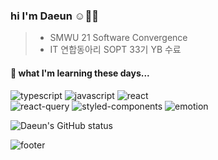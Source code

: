 ### hi I'm Daeun ☺️👋🏻
> - SMWU 21 Software Convergence
> - IT 연합동아리 SOPT 33기 YB 수료

#### 📖 what I'm learning these days... 
<img alt="typescript" src ="https://img.shields.io/badge/TYPESCRIPT-3178C6.svg?&style=for-the-badge&logo=TYPESCRIPT&logoColor=white"/> <img alt="javascript" src ="https://img.shields.io/badge/JAVASCRIPT-F7DF1E.svg?&style=for-the-badge&logo=JAVASCRIPT&logoColor=white"/>  <img alt="react" src ="https://img.shields.io/badge/REACT-61DAFB.svg?&logo=REACT&style=for-the-badge&logoColor=white"/> <br />
<img alt="react-query" src ="https://img.shields.io/badge/REACT QUERY-FF4154.svg?&logo=REACTQUERY&style=for-the-badge&logoColor=white"/> 
<img alt="styled-components" src ="https://img.shields.io/badge/STYLED COMPONENTS-DB7093.svg?&logo=STYLEDCOMPONENTS&style=for-the-badge&logoColor=white"/>
<img alt="emotion" src ="https://img.shields.io/badge/EMOTION-DB7093.svg?&logo=EMOTION&style=for-the-badge&logoColor=white"/>



![Daeun's GitHub status](https://github-readme-stats.vercel.app/api?username=namdaeun&show_icons=true&theme=dracula)

![footer](https://capsule-render.vercel.app/api?type=waving&section=footer&color=gradient,100:4bc0c8&height=100)

